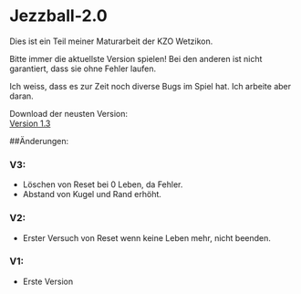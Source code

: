 # Jezzball-2.0

Dies ist ein Teil meiner Maturarbeit der KZO Wetzikon.

Bitte immer die aktuellste Version spielen!
Bei den anderen ist nicht garantiert, dass sie ohne Fehler laufen.

Ich weiss, dass es zur Zeit noch diverse Bugs im Spiel hat. Ich arbeite aber daran.  
  
  
Download der neusten Version:  
[Version 1.3](Jezzball_V1.3.jar?raw=true)  



##Änderungen:
### V3:
- Löschen von Reset bei 0 Leben, da Fehler.
- Abstand von Kugel und Rand erhöht.

### V2:
- Erster Versuch von Reset wenn keine Leben mehr, nicht beenden.
	
### V1:
- Erste Version
